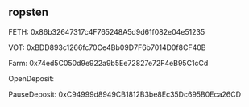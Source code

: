 ## ropsten 

FETH: 0x86b32647317c4F765248A5d9d61f082e04e51235

VOT: 0xBDD893c1266fc70Ce4Bb09D7F6b7014D0f8CF40B

Farm: 0x74ed5C050d9e922a9b5Ee72827e72F4eB95C1cCd

OpenDeposit: 

PauseDeposit: 0xC94999d8949CB1812B3be8Ec35Dc695B0Eca26CD 